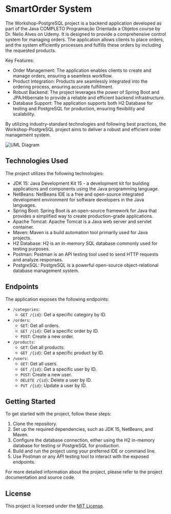 # SmartOrder System

The Workshop-PostgreSQL project is a backend application developed as part of the Java COMPLETO Programação Orientada a Objetos course by Dr. Nelio Alves on Udemy. It is designed to provide a comprehensive control system for managing orders. The application allows clients to place orders, and the system efficiently processes and fulfills these orders by including the requested products.

Key Features:

- Order Management: The application enables clients to create and manage orders, ensuring a seamless workflow.
- Product Integration: Products are seamlessly integrated into the ordering process, ensuring accurate fulfillment.
- Robust Backend: The project leverages the power of Spring Boot and JPA/Hibernate to provide a reliable and efficient backend infrastructure.
- Database Support: The application supports both H2 Database for testing and PostgreSQL for production, ensuring flexibility and scalability.

By utilizing industry-standard technologies and following best practices, the Workshop-PostgreSQL project aims to deliver a robust and efficient order management system.


![UML Diagram](https://user-images.githubusercontent.com/67349235/170148039-85eb86a9-93fe-4c93-9fd2-48d609d044d2.png)

## Technologies Used

The project utilizes the following technologies:

- JDK 15: Java Development Kit 15 - a development kit for building applications and components using the Java programming language.
- NetBeans: NetBeans IDE is a free and open-source integrated development environment for software developers in the Java languages.
- Spring Boot: Spring Boot is an open-source framework for Java that provides a simplified way to create production-grade applications.
- Apache Tomcat: Apache Tomcat is a Java web server and servlet container.
- Maven: Maven is a build automation tool primarily used for Java projects.
- H2 Database: H2 is an in-memory SQL database commonly used for testing purposes.
- Postman: Postman is an API testing tool used to send HTTP requests and analyze responses.
- PostgreSQL: PostgreSQL is a powerful open-source object-relational database management system.

## Endpoints

The application exposes the following endpoints:

- `/categories`: 
  - `GET /{id}`: Get a specific category by ID.
- `/orders`:
  - `GET`: Get all orders.
  - `GET /{id}`: Get a specific order by ID.
  - `POST`: Create a new order.
- `/products`:
  - `GET`: Get all products.
  - `GET /{id}`: Get a specific product by ID.
- `/users`:
  - `GET`: Get all users.
  - `GET /{id}`: Get a specific user by ID.
  - `POST`: Create a new user.
  - `DELETE /{id}`: Delete a user by ID.
  - `PUT /{id}`: Update a user by ID.

## Getting Started

To get started with the project, follow these steps:

1. Clone the repository.
2. Set up the required dependencies, such as JDK 15, NetBeans, and Maven.
3. Configure the database connection, either using the H2 in-memory database for testing or PostgreSQL for production.
4. Build and run the project using your preferred IDE or command line.
5. Use Postman or any API testing tool to interact with the exposed endpoints.

For more detailed information about the project, please refer to the project documentation and source code.

## License

This project is licensed under the [MIT License](LICENSE).

